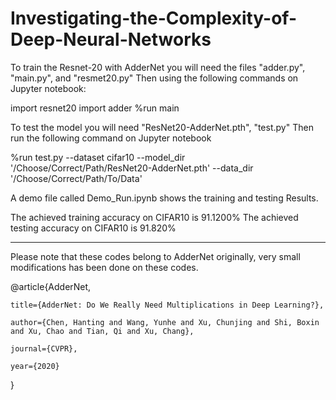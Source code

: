 # Investigating-the-Complexity-of-Deep-Neural-Networks

To train the Resnet-20 with AdderNet you will need the files "adder.py", "main.py", and "resmet20.py" Then using the following commands on Jupyter notebook:

import resnet20
import adder
%run main 

To test the model you will need "ResNet20-AdderNet.pth", "test.py" Then run the following command on Jupyter notebook

%run test.py --dataset cifar10 --model_dir '/Choose/Correct/Path/ResNet20-AdderNet.pth' --data_dir '/Choose/Correct/Path/To/Data'

A demo file called Demo_Run.ipynb shows the training and testing Results. 

The achieved training accuracy on CIFAR10 is 91.1200%
The achieved testing accuracy on CIFAR10 is 91.820%

------------------------------------------------------------------------------------------------------------------
Please note that these codes belong to AdderNet originally, very small modifications has been done on these codes.




@article{AdderNet,

	title={AdderNet: Do We Really Need Multiplications in Deep Learning?},
	
	author={Chen, Hanting and Wang, Yunhe and Xu, Chunjing and Shi, Boxin and Xu, Chao and Tian, Qi and Xu, Chang},
	
	journal={CVPR},
	
	year={2020}
}
